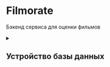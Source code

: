 # Filmorate

Бэкенд сервиса для оценки фильмов

<details>
  <summary>
    <h2>Устройство базы данных</h2>
  </summary>
  <p>

### Диаграмма БД
![db schema](filmorate_db.png)
### Примеры запросов

#### Получить список всех пользователей:
```sql
SELECT * 
FROM user
LEFT JOIN user_friend ON (id = user_id)
```

#### Найти пользователя по id:
```sql
SELECT * 
FROM user
LEFT JOIN user_friend ON (id = user_id)
WHERE id = @userId
```

#### Получить общих друзей:
```sql
SELECT friend_id
FROM user_friend
WHERE (user_id = @user1 OR user_id = @user2)
GROUP BY friend_id
HAVING COUNT(friend_id > 1)
```

#### Получить фильм по id:
```sql
SELECT *
FROM film
WHERE id = @filmId
```

#### Получить первые N самых популярных фильмов:
```sql
SELECT id,
       name,
       COUNT(film_id)
FROM film
LEFT JOIN film_like ON id = film_id
GROUP BY id
ORDER BY COUNT(id) DESC
LIMIT @N
```
  </p>
</details>
